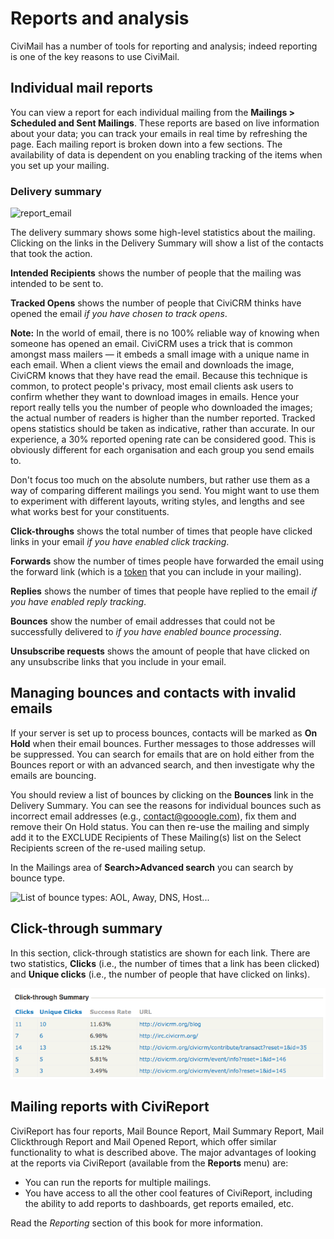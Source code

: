 # Reports and analysis

CiviMail has a number of tools for reporting and analysis; indeed
reporting is one of the key reasons to use CiviMail.

## Individual mail reports

You can view a report for each individual mailing from the **Mailings >
Scheduled and Sent Mailings**. These reports are based on live
information about your data; you can track your emails in real time by
refreshing the page. Each mailing report is broken down into a few
sections. The availability of data is dependent on you enabling tracking
of the items when you set up your mailing. 

### Delivery summary

![report_email](../img/report_email-en.gif "report_email")

The delivery summary shows some high-level statistics about the mailing.
Clicking on the links in the Delivery Summary will show a list of the
contacts that took the action.

**Intended Recipients** shows the number of people that the mailing was
intended to be sent to. 

**Tracked Opens** shows the number of people that CiviCRM thinks have
opened the email *if you have chosen to track opens*.

**Note:** In the world of email, there is no 100% reliable way of
knowing when someone has opened an email. CiviCRM uses a trick that is
common amongst mass mailers &mdash; it embeds a small image with a unique name
in each email. When a client views the email and downloads the image,
CiviCRM knows that they have read the email. Because this technique is
common, to protect people's privacy, most email clients ask users to
confirm whether they want to download images in emails. Hence your
report really tells you the number of people who downloaded the images;
the actual number of readers is higher than the number reported. Tracked
opens statistics should be taken as indicative, rather than accurate. In
our experience, a 30% reported opening rate can be considered good. This
is obviously different for each organisation and each group you send
emails to.

Don't focus too much on the absolute numbers, but rather use them as a
way of comparing different mailings you send. You might want to use them
to experiment with different layouts, writing styles, and lengths and
see what works best for your constituents.

**Click-throughs** shows the total number of times that people have
clicked links in your email *if you have enabled click tracking*.

**Forwards** show the number of times people have forwarded the email
using the forward link (which is a [token](/common-workflows/tokens-and-mail-merge.md) that you can include in your
mailing).

**Replies** shows the number of times that people have replied to the
email *if you have enabled reply tracking*.

**Bounces** show the number of email addresses that could not be
successfully delivered to *if you have enabled bounce processing*. 

**Unsubscribe requests** shows the amount of people that have clicked on
any unsubscribe links that you include in your email. 

## Managing bounces and contacts with invalid emails

If your server is set up to process bounces, contacts will be marked as
**On Hold** when their email bounces. Further messages to those
addresses will be suppressed. You can search for emails that are on hold
either from the Bounces report or with an advanced search, and then
investigate why the emails are bouncing.

You should review a list of bounces by clicking on the **Bounces** link
in the Delivery Summary. You can see the reasons for individual bounces
such as incorrect email addresses (e.g., contact@gooogle.com), fix them
and remove their On Hold status. You can then re-use the mailing and
simply add it to the EXCLUDE Recipients of These Mailing(s) list on the
Select Recipients screen of the re-used mailing setup.

In the Mailings area of **Search>Advanced search** you can search by
bounce type.

![List of bounce types: AOL, Away, DNS, Host...](../img/advanced_search_mailing_bounce_type.png) 

## Click-through summary

In this section, click-through statistics are shown for each link.
There are two statistics, **Clicks** (i.e., the number of times that a
link has been clicked) and **Unique clicks** (i.e., the number of people
that have clicked on links).

![screenshot](../img/click_through_summary.png)

## Mailing reports with CiviReport

CiviReport has four reports, Mail Bounce Report, Mail Summary Report,
Mail Clickthrough Report and Mail Opened Report, which offer similar
functionality to what is described above. The major advantages of
looking at the reports via CiviReport (available from the **Reports**
menu) are:

-   You can run the reports for multiple mailings.
-   You have access to all the other cool features of CiviReport,
    including the ability to add reports to dashboards, get reports
    emailed, etc.

Read the *Reporting* section of this book for more information.

